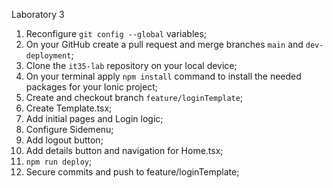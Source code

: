 Laboratory 3 

1. Reconfigure `git config --global` variables;
2. On your GitHub create a pull request and merge branches `main` and `dev-deployment`;
3. Clone the `it35-lab` repository on your local device;
4. On your terminal apply `npm install` command to install the needed packages for your Ionic project;
5. Create and checkout branch `feature/loginTemplate`;
6. Create Template.tsx;
7. Add initial pages and Login logic;
8. Configure Sidemenu;
9. Add logout button;
10. Add details button and navigation for Home.tsx;
11. `npm run deploy`;
12. Secure commits and push to feature/loginTemplate;
